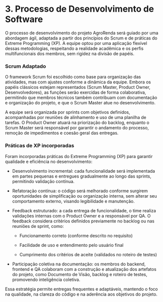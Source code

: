# **3. Processo de Desenvolvimento de Software**

O processo de desenvolvimento do projeto AgroRenda será guiado por uma abordagem ágil, adaptada a partir dos princípios do Scrum e de práticas do Extreme Programming (XP). A equipe optou por uma aplicação flexível dessas metodologias, respeitando a realidade acadêmica e os perfis multifuncionais dos membros, sem rigidez na divisão de papéis.

### **Scrum Adaptado**

O framework Scrum foi escolhido como base para organização das atividades, mas com ajustes conforme a dinâmica da equipe. Embora os papéis clássicos estejam representados (Scrum Master, Product Owner, Desenvolvedores), as funções serão exercidas de forma colaborativa, permitindo que membros técnicos também contribuam com documentação e organização do projeto, e que o Scrum Master atue no desenvolvimento.

A equipe será organizada por sprints com objetivos definidos, acompanhadas por reuniões de alinhamento e uso de uma planilha de tarefas. O Product Owner atuará na priorização do backlog, enquanto o Scrum Master será responsável por garantir o andamento do processo, remoção de impedimentos e coesão geral das entregas.

### **Práticas de XP incorporadas**

Foram incorporadas práticas do Extreme Programming (XP) para garantir qualidade e eficiência no desenvolvimento:

* Desenvolvimento incremental: cada funcionalidade será implementada em partes pequenas e entregues gradualmente ao longo das sprints, permitindo validação contínua.

* Refatoração contínua: o código será melhorado conforme surgirem oportunidades de simplificação ou organização interna, sem alterar seu comportamento externo, visando legibilidade e manutenção.

* Feedback estruturado: a cada entrega de funcionalidade, o time realiza validações internas com o Product Owner e a responsável por QA. O feedback considera critérios definidos previamente no backlog ou nas reuniões de sprint, como:

  * Funcionamento correto (conforme descrito no requisito)

  * Facilidade de uso e entendimento pelo usuário final

  * Cumprimento dos critérios de aceite (validados no roteiro de testes)

* Participação coletiva na documentação: os membros do backend, frontend e QA colaboram com a construção e atualização dos artefatos do projeto, como Documento de Visão, backlog e roteiro de testes, promovendo inteligência coletiva.

Essa estratégia permite entregas frequentes e adaptáveis, mantendo o foco na qualidade, na clareza do código e na aderência aos objetivos do projeto.